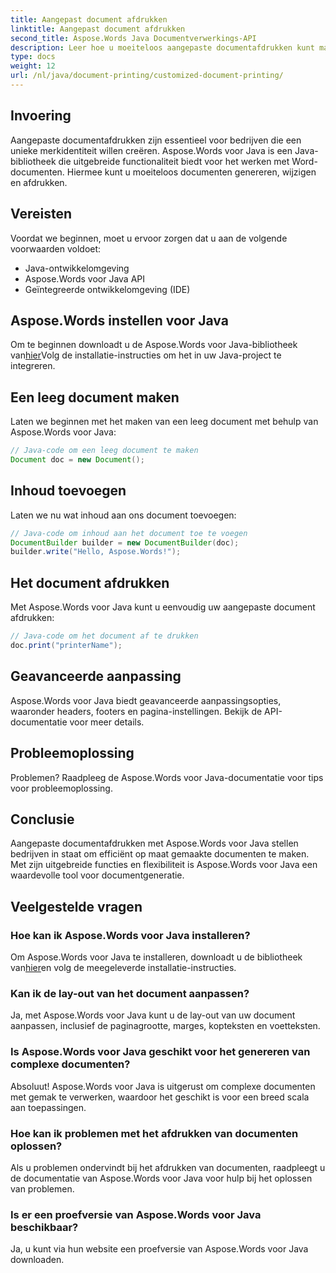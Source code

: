 ```yaml
---
title: Aangepast document afdrukken
linktitle: Aangepast document afdrukken
second_title: Aspose.Words Java Documentverwerkings-API
description: Leer hoe u moeiteloos aangepaste documentafdrukken kunt maken met Aspose.Words voor Java. Deze stapsgewijze handleiding behandelt alles van installatie tot geavanceerde aanpassing.
type: docs
weight: 12
url: /nl/java/document-printing/customized-document-printing/
---
```


## Invoering

Aangepaste documentafdrukken zijn essentieel voor bedrijven die een unieke merkidentiteit willen creëren. Aspose.Words voor Java is een Java-bibliotheek die uitgebreide functionaliteit biedt voor het werken met Word-documenten. Hiermee kunt u moeiteloos documenten genereren, wijzigen en afdrukken.

## Vereisten

Voordat we beginnen, moet u ervoor zorgen dat u aan de volgende voorwaarden voldoet:

- Java-ontwikkelomgeving
- Aspose.Words voor Java API
- Geïntegreerde ontwikkelomgeving (IDE)

## Aspose.Words instellen voor Java

 Om te beginnen downloadt u de Aspose.Words voor Java-bibliotheek van[hier](https://releases.aspose.com/words/java/)Volg de installatie-instructies om het in uw Java-project te integreren.

## Een leeg document maken

Laten we beginnen met het maken van een leeg document met behulp van Aspose.Words voor Java:

```java
// Java-code om een leeg document te maken
Document doc = new Document();
```

## Inhoud toevoegen

Laten we nu wat inhoud aan ons document toevoegen:

```java
// Java-code om inhoud aan het document toe te voegen
DocumentBuilder builder = new DocumentBuilder(doc);
builder.write("Hello, Aspose.Words!");
```

## Het document afdrukken

Met Aspose.Words voor Java kunt u eenvoudig uw aangepaste document afdrukken:

```java
// Java-code om het document af te drukken
doc.print("printerName");
```

## Geavanceerde aanpassing

Aspose.Words voor Java biedt geavanceerde aanpassingsopties, waaronder headers, footers en pagina-instellingen. Bekijk de API-documentatie voor meer details.

## Probleemoplossing

Problemen? Raadpleeg de Aspose.Words voor Java-documentatie voor tips voor probleemoplossing.

## Conclusie

Aangepaste documentafdrukken met Aspose.Words voor Java stellen bedrijven in staat om efficiënt op maat gemaakte documenten te maken. Met zijn uitgebreide functies en flexibiliteit is Aspose.Words voor Java een waardevolle tool voor documentgeneratie.

## Veelgestelde vragen

### Hoe kan ik Aspose.Words voor Java installeren?

 Om Aspose.Words voor Java te installeren, downloadt u de bibliotheek van[hier](https://releases.aspose.com/words/java/)en volg de meegeleverde installatie-instructies.

### Kan ik de lay-out van het document aanpassen?

Ja, met Aspose.Words voor Java kunt u de lay-out van uw document aanpassen, inclusief de paginagrootte, marges, kopteksten en voetteksten.

### Is Aspose.Words voor Java geschikt voor het genereren van complexe documenten?

Absoluut! Aspose.Words voor Java is uitgerust om complexe documenten met gemak te verwerken, waardoor het geschikt is voor een breed scala aan toepassingen.

### Hoe kan ik problemen met het afdrukken van documenten oplossen?

Als u problemen ondervindt bij het afdrukken van documenten, raadpleegt u de documentatie van Aspose.Words voor Java voor hulp bij het oplossen van problemen.

### Is er een proefversie van Aspose.Words voor Java beschikbaar?

Ja, u kunt via hun website een proefversie van Aspose.Words voor Java downloaden.